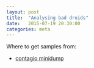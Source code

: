 ```yaml
---
layout: post
title:  "Analysing bad droids"
date:   2015-07-19 20:30:00
categories: meta
---
```


Where to get samples from:

* [contagio minidump][contagio]

[contagio]: http://contagiominidump.blogspot.com
